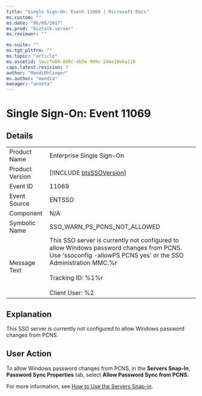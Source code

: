 ```yaml
---
title: "Single Sign-On: Event 11069 | Microsoft Docs"
ms.custom: ""
ms.date: "06/08/2017"
ms.prod: "biztalk-server"
ms.reviewer: ""

ms.suite: ""
ms.tgt_pltfrm: ""
ms.topic: "article"
ms.assetid: 1accfe68-000c-4b5e-909c-244e18eba110
caps.latest.revision: 7
author: "MandiOhlinger"
ms.author: "mandia"
manager: "anneta"
---
```

# Single Sign-On: Event 11069
## Details  
  
|                 |                                                                                                                                                                                                                       |
|-----------------|-----------------------------------------------------------------------------------------------------------------------------------------------------------------------------------------------------------------------|
|  Product Name   |                                                                                               Enterprise Single Sign-On                                                                                               |
| Product Version |                                                                              [!INCLUDE [btsSSOVersion](../includes/btsssoversion-md.md)]                                                                              |
|    Event ID     |                                                                                                         11069                                                                                                         |
|  Event Source   |                                                                                                        ENTSSO                                                                                                         |
|    Component    |                                                                                                          N/A                                                                                                          |
|  Symbolic Name  |                                                                                             SSO_WARN_PS_PCNS_NOT_ALLOWED                                                                                              |
|  Message Text   | This SSO server is currently not configured to allow Windows password changes from PCNS. Use 'ssoconfig -allowPS PCNS yes' or the SSO Administration MMC.%r<br /><br /> Tracking ID: %1%r<br /><br /> Client User: %2 |
  
## Explanation  
 This SSO server is currently not configured to allow Windows password changes from PCNS.  
  
## User Action  
 To allow Windows password changes from PCNS, in the **Servers Snap-In**, **Password Sync Properties** tab, select **Allow Password Sync from PCNS.**  
  
 For more information, see [How to Use the Servers Snap-in](../core/how-to-use-the-servers-snap-in.md).
